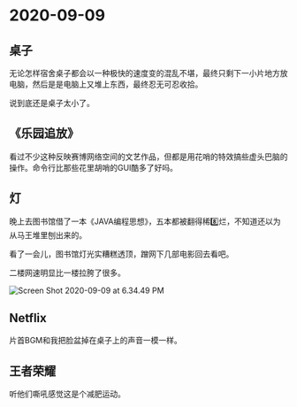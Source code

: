 # 2020-09-09

## 桌子

无论怎样宿舍桌子都会以一种极快的速度变的混乱不堪，最终只剩下一小片地方放电脑，然后是是电脑上又堆上东西，最终忍无可忍收拾。

说到底还是桌子太小了。

## 《乐园追放》

看过不少这种反映赛博网络空间的文艺作品，但都是用花哨的特效搞些虚头巴脑的操作。命令行比那些花里胡哨的GUI酷多了好吗。

## 灯

晚上去图书馆借了一本《JAVA编程思想》，五本都被翻得稀8️⃣烂，不知道还以为从马王堆里刨出来的。

看了一会儿，图书馆灯光实糟糕透顶，蹭网下几部电影回去看吧。

二楼网速明显比一楼拉胯了很多。

![Screen Shot 2020-09-09 at 6.34.49 PM](https://tva1.sinaimg.cn/large/007S8ZIlly1gikkyyugw1j30p4050js2.jpg)

## Netflix

片首BGM和我把脸盆掉在桌子上的声音一模一样。

## 王者荣耀

听他们嘶吼感觉这是个减肥运动。